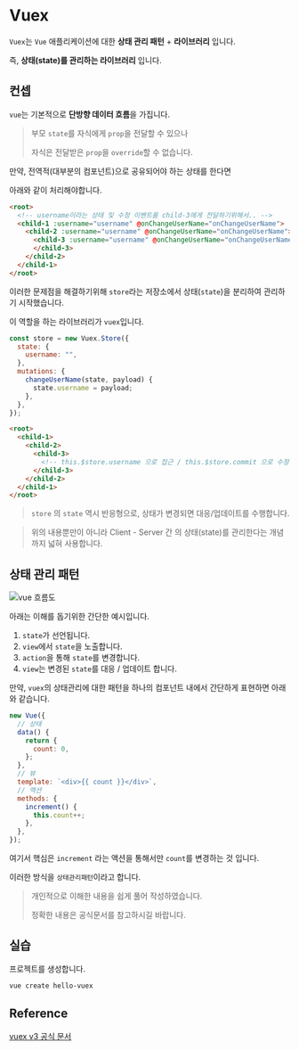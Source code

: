 # Vuex

`Vuex`는 `Vue` 애플리케이션에 대한 **상태 관리 패턴** + **라이브러리** 입니다.

즉, **상태(state)를 관리하는 라이브러리** 입니다.

## 컨셉

`vue`는 기본적으로 **단방향 데이터 흐름**을 가집니다.

> 부모 `state`를 자식에게 `prop`을 전달할 수 있으나
>
> 자식은 전달받은 `prop`을 `override`할 수 없습니다.

만약, 전역적(대부분의 컴포넌트)으로 공유되어야 하는 상태를 한다면

아래와 같이 처리해야합니다.

```html
<root>
  <!-- username이라는 상태 및 수정 이벤트를 child-3에게 전달하기위해서.. -->
  <child-1 :username="username" @onChangeUserName="onChangeUserName">
    <child-2 :username="username" @onChangeUserName="onChangeUserName">
      <child-3 :username="username" @onChangeUserName="onChangeUserName">
      </child-3>
    </child-2>
  </child-1>
</root>
```

이러한 문제점을 해결하기위해 `store`라는 저장소에서 상태(`state`)을 분리하여 관리하기 시작했습니다.

이 역할을 하는 라이브러리가 `vuex`입니다.

```js
const store = new Vuex.Store({
  state: {
    username: "",
  },
  mutations: {
    changeUserName(state, payload) {
      state.username = payload;
    },
  },
});
```

```html
<root>
  <child-1>
    <child-2>
      <child-3>
        <!-- this.$store.username 으로 접근 / this.$store.commit 으로 수정 -->
      </child-3>
    </child-2>
  </child-1>
</root>
```

> `store` 의 `state` 역시 반응형으로, 상태가 변경되면 대응/업데이트를 수행합니다.

> 위의 내용뿐만이 아니라 Client - Server 간 의 상태(state)를 관리한다는 개념까지 넓혀 사용합니다.

## 상태 관리 패턴

![vue 흐름도](https://v3.vuex.vuejs.org/flow.png)

아래는 이해를 돕기위한 간단한 예시입니다.

1. `state`가 선언됩니다.
2. `view`에서 `state`을 노출합니다.
3. `action`을 통해 `state`를 변경합니다.
4. `view`는 변경된 `state`를 대응 / 업데이트 합니다.

만약, `vuex`의 상태관리에 대한 패턴을 하나의 컴포넌트 내에서 간단하게 표현하면 아래와 같습니다.

```js
new Vue({
  // 상태
  data() {
    return {
      count: 0,
    };
  },
  // 뷰
  template: `<div>{{ count }}</div>`,
  // 액션
  methods: {
    increment() {
      this.count++;
    },
  },
});
```

여기서 핵심은 `increment` 라는 액션을 통해서만 `count`를 변경하는 것 입니다.

이러한 방식을 `상태관리패턴`이라고 합니다.

> 개인적으로 이해한 내용을 쉽게 풀어 작성하였습니다.
>
> 정확한 내용은 공식문서를 참고하시길 바랍니다.

## 실습

프로젝트를 생성합니다.

```bash
vue create hello-vuex
```

## Reference

[vuex v3 공식 문서](https://v3.vuex.vuejs.org/kr/guide/)
